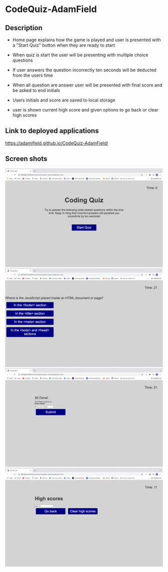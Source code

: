 # CodeQuiz-AdamField

## Description
* Home page explains how the game is played and user is presented with a "Start Quiz" button when they are ready to start

* When quiz is start the user will be presenting with multiple choice questions

* If user answers the question incorrectly ten seconds will be deducted from the users time

* When all question are answer user will be presented with final score and be asked to end initials

* Users initials and score are saved to local storage

* user is shown current high score and given options to go back or clear high scores

## Link to deployed applications

https://adamjfield.github.io/CodeQuiz-AdamField/

## Screen shots 

![screenshot1](./assets/images/screen-shot-1.jpg)
![screenshot2](./assets/images/screen-shot-2.jpg)
![screenshot3](./assets/images/screen-shot-3.jpg)
![screenshot4](./assets/images/screen-shot-4.jpg)